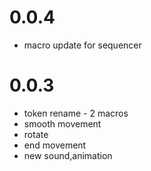 # 0.0.4
- macro update for sequencer

# 0.0.3
- token rename - 2 macros
- smooth movement
- rotate
- end movement
- new sound,animation
